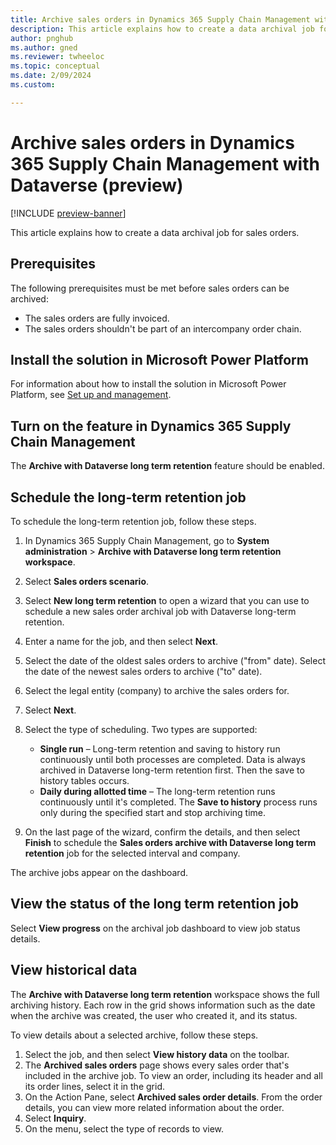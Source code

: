 ```yaml
---
title: Archive sales orders in Dynamics 365 Supply Chain Management with Dataverse (preview)
description: This article explains how to create a data archival job for sales orders.
author: pnghub
ms.author: gned
ms.reviewer: twheeloc
ms.topic: conceptual
ms.date: 2/09/2024
ms.custom:

---
```


# Archive sales orders in Dynamics 365 Supply Chain Management with Dataverse (preview)

[!INCLUDE [preview-banner](../../../supply-chain/includes/preview-banner.md)]

This article explains how to create a data archival job for sales orders.

## Prerequisites

The following prerequisites must be met before sales orders can be archived:

- The sales orders are fully invoiced.
- The sales orders shouldn't be part of an intercompany order chain.

## Install the solution in Microsoft Power Platform

For information about how to install the solution in Microsoft Power Platform, see [Set up and management](archive-setup.md).

## Turn on the feature in Dynamics 365 Supply Chain Management

The **Archive with Dataverse long term retention** feature should be enabled.

## Schedule the long-term retention job

To schedule the long-term retention job, follow these steps.

1. In Dynamics 365 Supply Chain Management, go to **System administration** \> **Archive with Dataverse long term retention workspace**.
1. Select **Sales orders scenario**.
1. Select **New long term retention** to open a wizard that you can use to schedule a new sales order archival job with Dataverse long-term retention.
1. Enter a name for the job, and then select **Next**.
1. Select the date of the oldest sales orders to archive ("from" date). Select the date of the newest sales orders to archive ("to" date).
1. Select the legal entity (company) to archive the sales orders for.
1. Select **Next**.
1. Select the type of scheduling. Two types are supported:

    - **Single run** – Long-term retention and saving to history run continuously until both processes are completed. Data is always archived in Dataverse long-term retention first. Then the save to history tables occurs.
    - **Daily during allotted time** – The long-term retention runs continuously until it's completed. The **Save to history** process runs only during the specified start and stop archiving time.

1. On the last page of the wizard, confirm the details, and then select **Finish** to schedule the **Sales orders archive with Dataverse long term retention** job for the selected interval and company.

The archive jobs appear on the dashboard.

## View the status of the long term retention job

Select **View progress** on the archival job dashboard to view job status details.

## View historical data

The **Archive with Dataverse long term retention** workspace shows the full archiving history. Each row in the grid shows information such as the date when the archive was created, the user who created it, and its status.

To view details about a selected archive, follow these steps.

1. Select the job, and then select **View history data** on the toolbar.
1. The **Archived sales orders** page shows every sales order that's included in the archive job. To view an order, including its header and all its order lines, select it in the grid.
1. On the Action Pane, select **Archived sales order details**. From the order details, you can view more related information about the order.
1. Select **Inquiry**.
1. On the menu, select the type of records to view.

